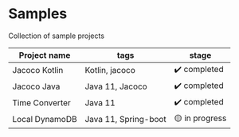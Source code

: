 # Samples
Collection of sample projects

| Project name   | tags                 | stage          |
|----------------|----------------------|----------------|
| Jacoco Kotlin  | Kotlin,  jacoco      | ✔️ completed   |
| Jacoco Java    | Java 11, Jacoco      | ✔️ completed   |
| Time Converter | Java 11              | ✔️ completed   |
| Local DynamoDB | Java 11, Spring-boot | 🟡 in progress |